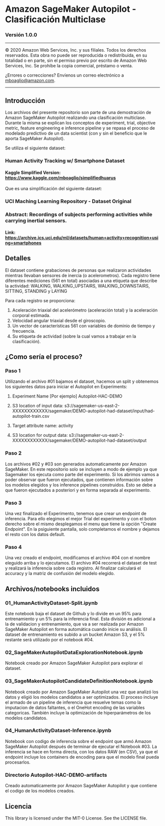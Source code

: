 # Amazon SageMaker Autopilot - Clasificación Multiclase
### Versión 1.0.0 

---

© 2020 Amazon Web Services, Inc. y sus filiales. Todos los derechos reservados. Esta obra no puede ser reproducida o redistribuida, en su totalidad o en parte, sin el permiso previo por escrito de Amazon Web Services, Inc. Se prohíbe la copia comercial, préstamo o venta.

¿Errores o correcciones? Envíenos un correo electrónico a [mboaglio@amazon.com](mailto:mboaglio@amazon.com).

---

## Introducción
Los archivos del presente repositorio son parte de una demostración de Amazon SageMaker Autopilot realizando una clasificación multiclase. Durante la misma se explican los conceptos de experiment, trial, objective metric, feature engineering e inference pipeline y se repasa el proceso de modelado predictivo de un data scientist (con y sin el beneficio que le aporta SageMaker Autopilot).

Se utiliza el siguiente dataset:
### Human Activity Tracking w/ Smartphone Dataset
#### Kaggle Simplified Version: https://www.kaggle.com/mboaglio/simplifiedhuarus

Que es una simplificación del siguiente dataset:
### UCI Maching Learning Repository - Dataset Original
### Abstract: Recordings of subjects performing activities while carrying inertial sensors.
#### Link: https://archive.ics.uci.edu/ml/datasets/human+activity+recognition+using+smartphones

## Detalles
El dataset contiene grabaciones de personas que realizaron actividades mientras llevaban sensores de inercia (o acelerometros).
Cada registro tiene diferentes mediciones (561 en total) asociadas a una etiqueta que describe la actividad: WALKING, WALKING_UPSTAIRS, WALKING_DOWNSTAIRS, SITTING, STANDING y LAYING

Para cada registro se proporciona:
1. Aceleración triaxial del acelerómetro (aceleración total) y la aceleración corporal estimada.
2. Velocidad angular triaxial desde el giroscopio.
3. Un vector de características 561 con variables de dominio de tiempo y frecuencia.
4. Su etiqueta de actividad (sobre la cual vamos a trabajar en la clasificación).

## ¿Como sería el proceso?
### Paso 1 
Utilizando el archivo #01 bajamos el dataset, hacemos un split y obtenemos los siguientes datos para iniciar el Autopilot en Experiments:

1. Experiment Name
[Por ejemplo] Autopilot-HAC-DEMO

2. S3 location of input data: 
s3://sagemaker-us-east-2-XXXXXXXXXXXX/sagemaker/DEMO-autopilot-had-dataset/input/had-autopilot-train.csv

3. Target attribute name:
activity

4. S3 location for output data: 
s3://sagemaker-us-east-2-XXXXXXXXXXXX/sagemaker/DEMO-autopilot-had-dataset/output

### Paso 2
Los archivos #02 y #03 son generados automaticamente por Amazon SageMaker. En este repositorio solo se incluyen a modo de ejemplo ya que Sagemaker los ejecuta como parte del experimento. Si los abrimos vamos a poder observar que fueron ejecutados, que contienen información sobre los modelos elegidos y los inference pipelines construidos. Esto se debe a que fueron ejecutados a posteriori y en forma separada al experimento.

### Paso 3
Una vez finalizado el Experimento, tenemos que crear un endpoint de inferencia. Para ello elegimos el mejor Trial del experimento y con el boton derecho sobre el mismo desplegamos el menu que tiene la opción "Create Endpoint". En la psiguiente pantalla, solo completamos el nombre y dejamos el resto con los datos default.

### Paso 4
Una vez creado el endpoint, modificamos el archivo #04 con el nombre eleguido arriba y lo ejecutamos. El archivo #04 recorrerá el dataset de test y realizará la inferencia sobre cada registro. Al finalizar calculará el accuracy y la matriz de confusión del modelo elegido.


## Archivos/notebooks incluidos

### 01_HumanActivityDataset-Split.ipynb
Este notebook baja el dataset de Github y lo divide en un 95% para entrenamiento y un 5% para la inferencia final. Esta división es adicional a la de validacion y entrenamiento, que va a ser realizada por Amazon SageMaker Autopilot en forma automática cuando inicie su análisis.
El dataset de entrenamiento es subido a un bucket Amazon S3, y el 5% restante será utilizado por el notebook #04. 

### 02_SageMakerAutopilotDataExplorationNotebook.ipynb
Notebook creado por Amazon SageMaker Autopilot para explorar el dataset.

### 03_SageMakerAutopilotCandidateDefinitionNotebook.ipynb	
Notebook creado por Amazon SageMaker Autopilot una vez que analizó los datos y eligió los modelos candidatos a ser optimizados. El proceso incluye el armado de un pipeline de inferencia que resuelve temas como la imputacion de datos faltantes, o el OneHot encoding de las variables categoricas. También incluye la optimización de hiperparámetros de los modelos candidatos. 

### 04_HumanActivityDataset-Inference.ipynb
Notebook con codigo de inferencia sobre el endpoint que armó Amazon SageMaker Autopilot después de terminar de ejecutar el Notebook #03.
La inferencia se hace en forma directa, con los datos RAW (en CSV), ya que el endpoint incluye los containers de encoding para que el modelo final pueda procesarlos.

### Directorio Autopilot-HAC-DEMO-artifacts
Creado automaticamente por Amazon SageMaker Autopilot y que contiene el codigo de los modelos creados.


## Licencia
This library is licensed under the MIT-0 License. See the LICENSE file.

